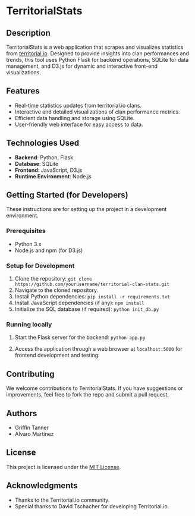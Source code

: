 # TerritorialStats

## Description
TerritorialStats is a web application that scrapes and visualizes statistics from [territorial.io](https://territorial.io). Designed to provide insights into clan performances and trends, this tool uses Python Flask for backend operations, SQLite for data management, and D3.js for dynamic and interactive front-end visualizations.

## Features
- Real-time statistics updates from territorial.io clans.
- Interactive and detailed visualizations of clan performance metrics.
- Efficient data handling and storage using SQLite.
- User-friendly web interface for easy access to data.

## Technologies Used
- **Backend**: Python, Flask
- **Database**: SQLite
- **Frontend**: JavaScript, D3.js
- **Runtime Environment**: Node.js

## Getting Started (for Developers)
These instructions are for setting up the project in a development environment.

### Prerequisites
- Python 3.x
- Node.js and npm (for D3.js)

### Setup for Development
1. Clone the repository:
  ```git clone https://github.com/yourusername/territorial-clan-stats.git```
2. Navigate to the cloned repository.
3. Install Python dependencies:
  ```pip install -r requirements.txt```
4. Install JavaScript dependencies (if any):
  ```npm install```
5. Initialize the SQL database (if required):
  ```python init_db.py```

### Running locally
1. Start the Flask server for the backend:
  ```python app.py```

2. Access the application through a web browser at `localhost:5000` for frontend development and testing.

## Contributing
We welcome contributions to TerritorialStats. If you have suggestions or improvements, feel free to fork the repo and submit a pull request.

## Authors
- Griffin Tanner
- Alvaro Martinez

## License
This project is licensed under the [MIT License](LICENSE.md).

## Acknowledgments
- Thanks to the Territorial.io community.
- Special thanks to David Tschacher for developing Territorial.io.



